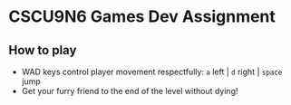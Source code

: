 # CSCU9N6 Games Dev Assignment

## How to play
- WAD keys control player movement respectfully: `a` left | `d` right | `space` jump
- Get your furry friend to the end of the level without dying!

